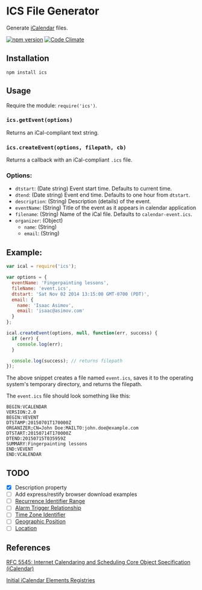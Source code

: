 ICS File Generator
==================

Generate [iCalendar](http://tools.ietf.org/html/rfc5545) files.

[![npm version](https://badge.fury.io/js/ics.svg)](http://badge.fury.io/js/ics)
[![Code Climate](https://codeclimate.com/github/adamgibbons/ics/badges/gpa.svg)](https://codeclimate.com/github/adamgibbons/ics)

## Installation

`npm install ics`

## Usage

Require the module: `require('ics')`.

### `ics.getEvent(options)`

Returns an iCal-compliant text string.

### `ics.createEvent(options, filepath, cb)`

Returns a callback with an iCal-compliant `.ics` file.

### Options:
- `dtstart`: (Date string) Event start time. Defaults to current time.
- `dtend`: (Date string) Event end time. Defaults to one hour from `dtstart`.
- `description`: (String) Description (details) of the event.
- `eventName`: (String) Title of the event as it appears in calendar application
- `filename`: (String) Name of the iCal file. Defaults to `calendar-event.ics`.
- `organizer`: (Object)
  - `name`: (String)
  - `email`: (String)

## Example:

```javascript
var ical = require('ics');

var options = {
  eventName: 'Fingerpainting lessons',
  fileName: 'event.ics',
  dtstart: 'Sat Nov 02 2014 13:15:00 GMT-0700 (PDT)',
  email: {
    name: 'Isaac Asimov',
    email: 'isaac@asimov.com'
  }
};

ical.createEvent(options, null, function(err, success) {
  if (err) {
    console.log(err);
  }

  console.log(success); // returns filepath
});
```

The above snippet creates a file named `event.ics`, saves it to the operating
system's temporary directory, and returns the filepath.

The `event.ics` file should look something like this:

```
BEGIN:VCALENDAR
VERSION:2.0
BEGIN:VEVENT
DTSTAMP:20150701T170000Z
ORGANIZER;CN=John Doe:MAILTO:john.doe@example.com
DTSTART:20150714T170000Z
DTEND:20150715T035959Z
SUMMARY:Fingerpainting lessons
END:VEVENT
END:VCALENDAR
```

## TODO

- [x] Description property
- [ ] Add express/restify browser download examples
- [ ] [Recurrence Identifier Range](http://tools.ietf.org/html/rfc5545#section-3.2.13)
- [ ] [Alarm Trigger Relationship](http://tools.ietf.org/html/rfc5545#section-3.2.14)
- [ ] [Time Zone Identifier](http://tools.ietf.org/html/rfc5545#section-3.2.19)
- [ ] [Geographic Position](http://tools.ietf.org/html/rfc5545#section-3.8.1.6)
- [ ] [Location](http://tools.ietf.org/html/rfc5545#section-3.8.1.7)

## References

[RFC 5545: Internet Calendaring and Scheduling Core Object Specification (iCalendar)](http://tools.ietf.org/html/rfc5545)

[Initial iCalendar Elements Registries](http://tools.ietf.org/html/rfc5545#section-8.3)
